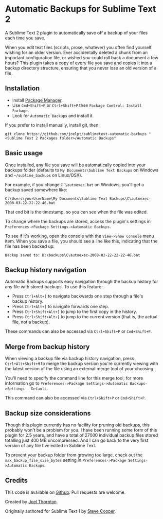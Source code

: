 Automatic Backups for Sublime Text 2
====================================

A Sublime Text 2 plugin to automatically save off a backup of your files each time you save.

When you edit text files (scripts, prose, whatever) you often find yourself wishing for an older version. Ever accidentally deleted a chunk from an important configuration file, or wished you could roll back a document a few hours? This plugin takes a copy of every file you save and copies it into a backup directory structure, ensuring that you never lose an old version of a file.


## Installation

 * Install [Package Manager][1].
 * Use `Cmd+Shift+P` or `Ctrl+Shift+P` then `Package Control: Install Package`.
 * Look for `Automatic Backups` and install it.

If you prefer to install manually, install git, then:

    git clone https://github.com/joelpt/sublimetext-automatic-backups "<Sublime Text 2 Packages folder>/Automatic Backups"

## Basic usage

Once installed, any file you save will be automatically copied into your backups folder (defaults to `My Documents\Sublime Text Backups` on Windows and `~/sublime_backups` on Linux/OSX).

For example, if you change `C:\autoexec.bat` on Windows, you'll get a backup saved somewhere like:

    C:\Users\yourUserName\My Documents\Sublime Text Backups\C\autoexec-2008-03-22-22-22-46.bat

That end bit is the timestamp, so you can see when the file was edited.

To change where the backups are stored, access the plugin's settings in `Preferences->Package Settings->Automatic Backups`.

To see if it's working, open the console with the `View->Show Console` menu item. When you save a file, you should see a line like this, indicating that the file has been backed up:

    Backup saved to: D:\backups\C\autoexec-2008-03-22-22-22-46.bat


## Backup history navigation

Automatic Backups supports easy navigation through the backup history for any file with stored backups. To use this feature:

 * Press `Ctrl+Alt+[` to navigate backwards one step through a file's backup history.
 * Press `Ctrl+Alt+]` to navigate forwards one step.
 * Press `Ctrl+Shift+Alt+[` to jump to the first copy in the history.
 * Press `Ctrl+Shift+Alt+]` to jump to the current version (that is, the actual file, not a backup).

These commands can also be accessed via `Ctrl+Shift+P` or `Cmd+Shift+P`.


## Merge from backup history

When viewing a backup file via backup history navigation, press `Ctrl+Alt+Shift+M` to merge the backup version you're currently viewing with the latest version of the file using an external merge tool of your choosing.

You'll need to specify the command line for this merge tool; for more information go to `Preferences->Package Settings->Automatic Backups->Settings - Default`.

This command can also be accessed via `Ctrl+Shift+P` or `Cmd+Shift+P`.


## Backup size considerations

Though this plugin currently has no facility for pruning old backups, this probably won't be a problem for you. I have been running some form of this plugin for 2.5 years, and have a total of 27000 individual backup files stored totalling just 400 MB uncompressed. And I can go back to the very first version of any file I've edited in Sublime Text.

To prevent your backup folder from growing too large, check out the `max_backup_file_size_bytes` setting in `Preferences->Package Settings->Automatic Backups`.


## Credits

This code is available on [Github][0]. Pull requests are welcome.

Created by [Joel Thornton][3].

Originally authored for Sublime Text 1 by [Steve Cooper][2].

 [0]: https://github.com/joelpt/sublimetext-automatic-backups
 [1]: http://wbond.net/sublime_packages/package_control
 [2]: http://stevecooper.org/
 [3]: mailto:sublime@joelpt.net


